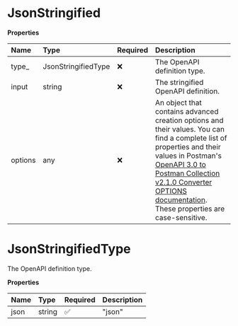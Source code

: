 # JsonStringified

**Properties**

| Name    | Type                | Required | Description                                                                                                                                                                                                                                                                                                                              |
| :------ | :------------------ | :------- | :--------------------------------------------------------------------------------------------------------------------------------------------------------------------------------------------------------------------------------------------------------------------------------------------------------------------------------------- |
| type\_  | JsonStringifiedType | ❌       | The OpenAPI definition type.                                                                                                                                                                                                                                                                                                             |
| input   | string              | ❌       | The stringified OpenAPI definition.                                                                                                                                                                                                                                                                                                      |
| options | any                 | ❌       | An object that contains advanced creation options and their values. You can find a complete list of properties and their values in Postman's [OpenAPI 3.0 to Postman Collection v2.1.0 Converter OPTIONS documentation](https://github.com/postmanlabs/openapi-to-postman/blob/develop/OPTIONS.md). These properties are case-sensitive. |

# JsonStringifiedType

The OpenAPI definition type.

**Properties**

| Name | Type   | Required | Description |
| :--- | :----- | :------- | :---------- |
| json | string | ✅       | "json"      |

<!-- This file was generated by liblab | https://liblab.com/ -->
